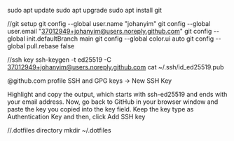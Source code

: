 sudo apt update
sudo apt upgrade
sudo apt install git

//git setup 
git config --global user.name "johanyim"
git config --global user.email "37012949+johanyim@users.noreply.github.com"
git config --global init.defaultBranch main
git config --global color.ui auto
git config --global pull.rebase false

//ssh key
ssh-keygen -t ed25519 -C 37012949+johanyim@users.noreply.github.com
cat ~/.ssh/id_ed25519.pub

@github.com profile
SSH and GPG keys -> New SSH Key

Highlight and copy the output, which starts with ssh-ed25519 and ends with your email address.
Now, go back to GitHub in your browser window and paste the key you copied into the key field. Keep the key type as Authentication Key and then, click Add SSH key

//.dotfiles directory 
mkdir ~/.dotfiles

